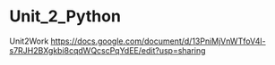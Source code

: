 # Unit_2_Python
Unit2Work
https://docs.google.com/document/d/13PniMjVnWTfoV4l-s7RJH2BXgkbi8cqdWQcscPqYdEE/edit?usp=sharing
